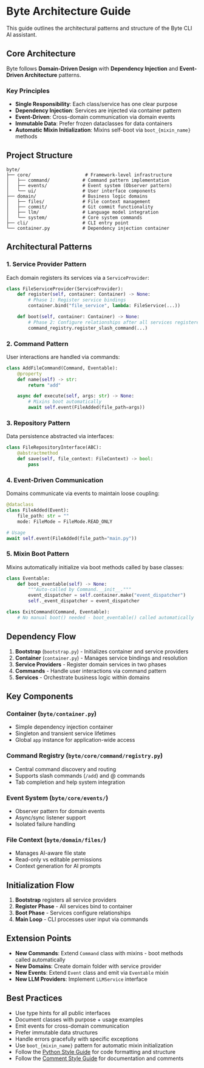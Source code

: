# Byte Architecture Guide

This guide outlines the architectural patterns and structure of the Byte CLI AI assistant.

## Core Architecture

Byte follows **Domain-Driven Design** with **Dependency Injection** and **Event-Driven Architecture** patterns.

### Key Principles

- **Single Responsibility**: Each class/service has one clear purpose
- **Dependency Injection**: Services are injected via container pattern
- **Event-Driven**: Cross-domain communication via domain events
- **Immutable Data**: Prefer frozen dataclasses for data containers
- **Automatic Mixin Initialization**: Mixins self-boot via `boot_{mixin_name}` methods

## Project Structure

```
byte/
├── core/                    # Framework-level infrastructure
│   ├── command/            # Command pattern implementation
│   ├── events/             # Event system (Observer pattern)
│   └── ui/                 # User interface components
├── domain/                 # Business logic domains
│   ├── files/              # File context management
│   ├── commit/             # Git commit functionality
│   ├── llm/                # Language model integration
│   └── system/             # Core system commands
├── cli/                    # CLI entry point
└── container.py            # Dependency injection container
```

## Architectural Patterns

### 1. Service Provider Pattern

Each domain registers its services via a `ServiceProvider`:

```python
class FileServiceProvider(ServiceProvider):
    def register(self, container: Container) -> None:
        # Phase 1: Register service bindings
        container.bind("file_service", lambda: FileService(...))

    def boot(self, container: Container) -> None:
        # Phase 2: Configure relationships after all services registered
        command_registry.register_slash_command(...)
```

### 2. Command Pattern

User interactions are handled via commands:

```python
class AddFileCommand(Command, Eventable):
    @property
    def name(self) -> str:
        return "add"

    async def execute(self, args: str) -> None:
        # Mixins boot automatically
        await self.event(FileAdded(file_path=args))
```

### 3. Repository Pattern

Data persistence abstracted via interfaces:

```python
class FileRepositoryInterface(ABC):
    @abstractmethod
    def save(self, file_context: FileContext) -> bool:
        pass
```

### 4. Event-Driven Communication

Domains communicate via events to maintain loose coupling:

```python
@dataclass
class FileAdded(Event):
    file_path: str = ""
    mode: FileMode = FileMode.READ_ONLY

# Usage
await self.event(FileAdded(file_path="main.py"))
```

### 5. Mixin Boot Pattern

Mixins automatically initialize via boot methods called by base classes:

```python
class Eventable:
    def boot_eventable(self) -> None:
        """Auto-called by Command.__init__."""
        event_dispatcher = self.container.make("event_dispatcher")
        self._event_dispatcher = event_dispatcher

class ExitCommand(Command, Eventable):
    # No manual boot() needed - boot_eventable() called automatically
```

## Dependency Flow

1. **Bootstrap** (`bootstrap.py`) - Initializes container and service providers
2. **Container** (`container.py`) - Manages service bindings and resolution
3. **Service Providers** - Register domain services in two phases
4. **Commands** - Handle user interactions via command pattern
5. **Services** - Orchestrate business logic within domains

## Key Components

### Container (`byte/container.py`)
- Simple dependency injection container
- Singleton and transient service lifetimes
- Global `app` instance for application-wide access

### Command Registry (`byte/core/command/registry.py`)
- Central command discovery and routing
- Supports slash commands (`/add`) and @ commands
- Tab completion and help system integration

### Event System (`byte/core/events/`)
- Observer pattern for domain events
- Async/sync listener support
- Isolated failure handling

### File Context (`byte/domain/files/`)
- Manages AI-aware file state
- Read-only vs editable permissions
- Context generation for AI prompts

## Initialization Flow

1. **Bootstrap** registers all service providers
2. **Register Phase** - All services bind to container
3. **Boot Phase** - Services configure relationships
4. **Main Loop** - CLI processes user input via commands

## Extension Points

- **New Commands**: Extend `Command` class with mixins - boot methods called automatically
- **New Domains**: Create domain folder with service provider
- **New Events**: Extend `Event` class and emit via `Eventable` mixin
- **New LLM Providers**: Implement `LLMService` interface

## Best Practices

- Use type hints for all public interfaces
- Document classes with purpose + usage examples
- Emit events for cross-domain communication
- Prefer immutable data structures
- Handle errors gracefully with specific exceptions
- Use `boot_{mixin_name}` pattern for automatic mixin initialization
- Follow the [Python Style Guide](PYTHON_STYLEGUIDE.md) for code formatting and structure
- Follow the [Comment Style Guide](COMMENT_STYLEGUIDE.md) for documentation and comments
